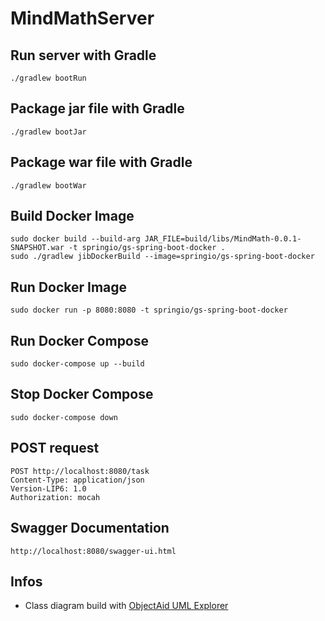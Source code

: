 # MindMathServer

## Run server with Gradle
```
./gradlew bootRun
```

## Package jar file with Gradle
```
./gradlew bootJar
```

## Package war file with Gradle
```
./gradlew bootWar
```
## Build Docker Image
```
sudo docker build --build-arg JAR_FILE=build/libs/MindMath-0.0.1-SNAPSHOT.war -t springio/gs-spring-boot-docker .
sudo ./gradlew jibDockerBuild --image=springio/gs-spring-boot-docker
```
## Run Docker Image
```
sudo docker run -p 8080:8080 -t springio/gs-spring-boot-docker
```
## Run Docker Compose
```
sudo docker-compose up --build
```
## Stop Docker Compose
```
sudo docker-compose down
```
## POST request
```
POST http://localhost:8080/task
Content-Type: application/json
Version-LIP6: 1.0
Authorization: mocah
```
## Swagger Documentation
```
http://localhost:8080/swagger-ui.html
```
## Infos

- Class diagram build with [ObjectAid UML Explorer](https://www.objectaid.com/home)
